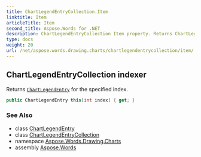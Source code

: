 ```yaml
---
title: ChartLegendEntryCollection.Item
linktitle: Item
articleTitle: Item
second_title: Aspose.Words for .NET
description: ChartLegendEntryCollection Item property. Returns ChartLegendEntry for the specified index in C#.
type: docs
weight: 20
url: /net/aspose.words.drawing.charts/chartlegendentrycollection/item/
---
```

## ChartLegendEntryCollection indexer

Returns [`ChartLegendEntry`](../../chartlegendentry/) for the specified index.

```csharp
public ChartLegendEntry this[int index] { get; }
```

### See Also

* class [ChartLegendEntry](../../chartlegendentry/)
* class [ChartLegendEntryCollection](../)
* namespace [Aspose.Words.Drawing.Charts](../../../aspose.words.drawing.charts/)
* assembly [Aspose.Words](../../../)
